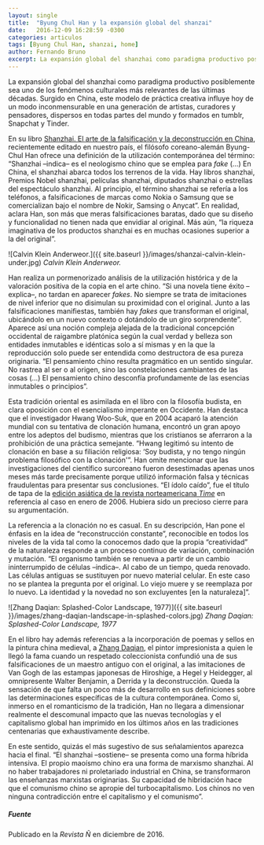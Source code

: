 ```yaml
---
layout: single
title:  "Byung Chul Han y la expansión global del shanzai"
date:   2016-12-09 16:28:59 -0300
categories: articulos
tags: [Byung Chul Han, shanzai, home]
author: Fernando Bruno
excerpt: La expansión global del shanzhai como paradigma productivo posiblemente sea uno de los fenómenos culturales más relevantes de las últimas décadas. Surgido en China, este modelo de práctica creativa influye hoy de un modo inconmensurable en una generación de artistas, curadores y pensadores, dispersos en todas partes del mundo y formados en tumblr, Snapchat y Tinder.
---
```


La expansión global del shanzhai como paradigma productivo posiblemente sea uno de los fenómenos culturales más relevantes de las últimas décadas. Surgido en China, este modelo de práctica creativa influye hoy de un modo inconmensurable en una generación de artistas, curadores y pensadores, dispersos en todas partes del mundo y formados en tumblr, Snapchat y Tinder.

En su libro [Shanzhai. El arte de la falsificación y la deconstrucción en China](https://cajanegraeditora.com.ar/libros/shanzhai/), recientemente editado en nuestro país, el filósofo coreano-alemán Byung-Chul Han ofrece una definición de la utilización contemporánea del término: “Shanzhai –indica– es el neologismo chino que se emplea para _fake_ (…) En China, el shanzhai abarca todos los terrenos de la vida. Hay libros shanzhai, Premios Nobel shanzhai, películas shanzhai, diputados shanzhai o estrellas del espectáculo shanzhai. Al principio, el término shanzhai se refería a los teléfonos, a falsificaciones de marcas como Nokia o Samsung que se comercializan bajo el nombre de Nokir, Samsing o Anycat”. En realidad, aclara Han, son más que meras falsificaciones baratas, dado que su diseño y funcionalidad no tienen nada que envidiar al original. Más aún, “la riqueza imaginativa de los productos shanzhai es en muchas ocasiones superior a la del original”.

![Calvin Klein Anderweor.]({{ site.baseurl }}/images/shanzai-calvin-klein-under.jpg)
*Calvin Klein Anderweor.*

Han realiza un pormenorizado análisis de la utilización histórica y de la valoración positiva de la copia en el arte chino. “Si una novela tiene éxito –explica–, no tardan en aparecer _fakes_. No siempre se trata de imitaciones de nivel inferior que no disimulan su proximidad con el original. Junto a las falsificaciones manifiestas, también hay _fakes_ que transforman el original, ubicándolo en un nuevo contexto o dotándolo de un giro sorprendente”. Aparece así una noción compleja alejada de la tradicional concepción occidental de raigambre platónica según la cual verdad y belleza son entidades inmutables e idénticas solo a sí mismas y en la que la reproducción solo puede ser entendida como destructora de esa pureza originaria. “El pensamiento chino resulta pragmático en un sentido singular. No rastrea al ser o al origen, sino las constelaciones cambiantes de las cosas (…) El pensamiento chino desconfía profundamente de las esencias inmutables o principios”.

Esta tradición oriental es asimilada en el libro con la filosofía budista, en clara oposición con el esencialismo imperante en Occidente. Han destaca que el investigador Hwang Woo-Suk, que en 2004 acaparó la atención mundial con su tentativa de clonación humana, encontró un gran apoyo entre los adeptos del budismo, mientras que los cristianos se aferraron a la prohibición de una práctica semejante. “Hwang legitimó su intento de clonación en base a su filiación religiosa: ‘Soy budista, y no tengo ningún problema filosófico con la clonación'”. Han omite mencionar que las investigaciones del científico surcoreano fueron desestimadas apenas unos meses más tarde precisamente porque utilizó información falsa y técnicas fraudulentas para presentar sus conclusiones. “El ídolo caído”, fue el título de tapa de la [edición asiática de la revista norteamericana _Time_](http://content.time.com/time/covers/asia/0,16641,20060109,00.html) en referencia al caso en enero de 2006. Hubiera sido un precioso cierre para su argumentación.

La referencia a la clonación no es casual. En su descripción, Han pone el énfasis en la idea de “reconstrucción constante”, reconocible en todos los niveles de la vida tal como la conocemos dado que la propia “creatividad” de la naturaleza responde a un proceso continuo de variación, combinación y mutación. “El organismo también se renueva a partir de un cambio ininterrumpido de células –indica–. Al cabo de un tiempo, queda renovado. Las células antiguas se sustituyen por nuevo material celular. En este caso no se plantea la pregunta por el original. Lo viejo muere y se reemplaza por lo nuevo. La identidad y la novedad no son excluyentes [en la naturaleza]”.

![Zhang Daqian: Splashed-Color Landscape, 1977)]({{ site.baseurl }}/images/zhang-daqian-landscape-in-splashed-colors.jpg)
*Zhang Daqian: Splashed-Color Landscape, 1977*

En el libro hay además referencias a la incorporación de poemas y sellos en la pintura china medieval, a [Zhang Daqian](https://www.christies.com/features/10-things-to-know-about-Zhang-Daqian-9229-3.aspx), el pintor impresionista a quien le llegó la fama cuando un respetado coleccionista confundió una de sus falsificaciones de un maestro antiguo con el original, a las imitaciones de Van Gogh de las estampas japonesas de Hiroshige, a Hegel y Heidegger, al omnipresente Walter Benjamin, a Derrida y la deconstrucción. Queda la sensación de que falta un poco más de desarrollo en sus definiciones sobre las determinaciones específicas de la cultura contemporánea. Como si, inmerso en el romanticismo de la tradición, Han no llegara a dimensionar realmente el descomunal impacto que las nuevas tecnologías y el capitalismo global han imprimido en los últimos años en las tradiciones centenarias que exhaustivamente describe.

En este sentido, quizás el más sugestivo de sus señalamientos aparezca hacia el final. “El shanzhai –sostiene– se presenta como una forma híbrida intensiva. El propio maoísmo chino era una forma de marxismo shanzhai. Al no haber trabajadores ni proletariado industrial en China, se transformaron las enseñanzas marxistas originarias. Su capacidad de hibridación hace que el comunismo chino se apropie del turbocapitalismo. Los chinos no ven ninguna contradicción entre el capitalismo y el comunismo”.

##### Fuente

Publicado en la *Revista Ñ* en diciembre de 2016.
